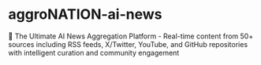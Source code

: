# aggroNATION-ai-news
🚀 The Ultimate AI News Aggregation Platform - Real-time content from 50+ sources including RSS feeds, X/Twitter, YouTube, and GitHub repositories with intelligent curation and community engagement
